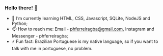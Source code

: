 ### Hello there! 👋


- 🌱 I’m currently learning HTML, CSS, Javascript, SQLite, NodeJS and Python;
- 📫 How to reach me: Email - phferreiragba@gmail.com, Instagram and Messenger - phferreiragba;
- ⚡ Fun fact: Brazilian Portuguese is my native language, so if you want to talk with me in portuguese, no problem.
